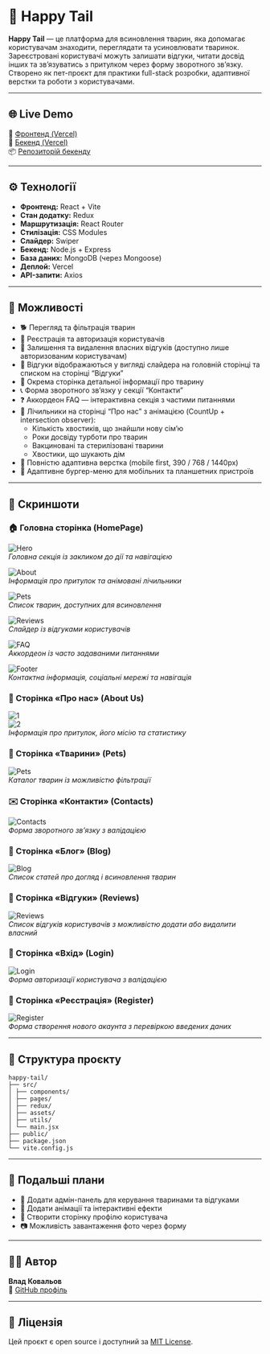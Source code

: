# 🐾 Happy Tail

**Happy Tail** — це платформа для всиновлення тварин, яка допомагає користувачам знаходити, переглядати та усиновлювати тваринок.  
Зареєстровані користувачі можуть залишати відгуки, читати досвід інших та зв’язуватись з притулком через форму зворотного зв’язку.  
Створено як пет-проєкт для практики full-stack розробки, адаптивної верстки та роботи з користувачами.

---

## 🌐 Live Demo

🔗 [Фронтенд (Vercel)](https://happy-tail-three.vercel.app/)  
🔗 [Бекенд (Vercel)](https://happy-tail-backend.vercel.app/)  
📦 [Репозиторій бекенду](https://github.com/Vlad-Kovalov9/HappyTail-Backend)

---

## ⚙️ Технології

- **Фронтенд:** React + Vite
- **Стан додатку:** Redux
- **Маршрутизація:** React Router
- **Стилізація:** CSS Modules
- **Слайдер:** Swiper
- **Бекенд:** Node.js + Express
- **База даних:** MongoDB (через Mongoose)
- **Деплой:** Vercel
- **API-запити:** Axios

---

## 🚀 Можливості

- 🐕 Перегляд та фільтрація тварин
- 👤 Реєстрація та авторизація користувачів
- 💬 Залишення та видалення власних відгуків (доступно лише авторизованим користувачам)
- 📃 Відгуки відображаються у вигляді слайдера на головній сторінці та списком на сторінці “Відгуки”
- 📄 Окрема сторінка детальної інформації про тварину
- 📞 Форма зворотного зв’язку у секції “Контакти”
- ❓ Аккордеон FAQ — інтерактивна секція з частими питаннями
- 🔢 Лічильники на сторінці “Про нас” з анімацією (CountUp + intersection observer):
  - Кількість хвостиків, що знайшли нову сім’ю
  - Роки досвіду турботи про тварин
  - Вакциновані та стерилізовані тварини
  - Хвостики, що шукають дім
- 📱 Повністю адаптивна верстка (mobile first, 390 / 768 / 1440px)
- 🍔 Адаптивне бургер-меню для мобільних та планшетних пристроїв

---

## 📸 Скриншоти

### 🏠 Головна сторінка (HomePage)

![Hero](./screenshots/homePage/homepage-hero.jpg)  
_Головна секція із закликом до дії та навігацією_

![About](./screenshots/homePage/homepage-about.jpg)  
_Інформація про притулок та анімовані лічильники_

![Pets](./screenshots/homePage/homepage-pets.jpg)  
_Список тварин, доступних для всиновлення_

![Reviews](./screenshots/homePage/homepage-reviews.jpg)  
_Слайдер із відгуками користувачів_

![FAQ](./screenshots/homePage/homepage-faq.jpg)  
_Аккордеон із часто задаваними питаннями_

![Footer](./screenshots/homePage/footer.jpg)  
_Контактна інформація, соціальні мережі та навігація_

### 🐾 Сторінка «Про нас» (About Us)

![1](./screenshots/sections/about-page-1.jpg)  
![2](./screenshots/sections/about-page-2.jpg)  
_Інформація про притулок, його місію та статистику_

### 🐶 Сторінка «Тварини» (Pets)

![Pets](./screenshots/sections/pets-page.jpg)  
_Каталог тварин із можливістю фільтрації_

### ✉️ Сторінка «Контакти» (Contacts)

![Contacts](./screenshots/sections/contacts-page.jpg)  
_Форма зворотного зв’язку з валідацією_

### 📰 Сторінка «Блог» (Blog)

![Blog](./screenshots/sections/blog-page.jpg)  
_Список статей про догляд і всиновлення тварин_

### 💬 Сторінка «Відгуки» (Reviews)

![Reviews](./screenshots/sections/reviews-page.jpg)  
_Список відгуків користувачів з можливістю додати або видалити власний_

### 🔐 Сторінка «Вхід» (Login)

![Login](./screenshots/sections/login-page.jpg)  
_Форма авторизації користувача з валідацією_

### 📝 Сторінка «Реєстрація» (Register)

![Register](./screenshots/sections/register-page.jpg)  
_Форма створення нового акаунта з перевіркою введених даних_

---

## 🧩 Структура проєкту

```
happy-tail/
├── src/
│ ├── components/
│ ├── pages/
│ ├── redux/
│ ├── assets/
│ ├── utils/
│ └── main.jsx
├── public/
├── package.json
└── vite.config.js
```

---

## 🧠 Подальші плани

- 🐾 Додати адмін-панель для керування тваринами та відгуками
- 🌈 Додати анімації та інтерактивні ефекти
- 💾 Створити сторінку профілю користувача
- 📷 Можливість завантаження фото через форму

---

## 🧑‍💻 Автор

**Влад Ковальов**  
📧 [GitHub профіль](https://github.com/Vlad-Kovalov9)

---

## 🪪 Ліцензія

Цей проєкт є open source і доступний за [MIT License](LICENSE).
